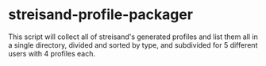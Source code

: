 # streisand-profile-packager
This script will collect all of streisand's generated profiles and list them all in a single directory, divided and sorted by type, and subdivided for 5 different users with 4 profiles each.
